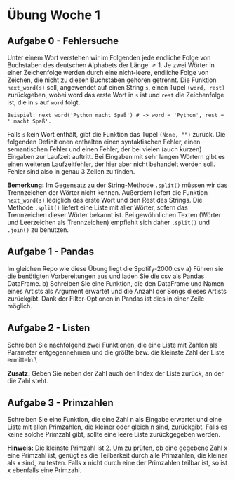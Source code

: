 # Übung Woche 1

## Aufgabe 0 - Fehlersuche

Unter einem Wort verstehen wir im Folgenden jede endliche Folge von Buchstaben
des deutschen Alphabets der Länge $≥ 1$. Je zwei Wörter in einer Zeichenfolge werden durch eine nicht-leere, endliche Folge von Zeichen, die nicht zu diesen Buchstaben gehören getrennt. Die Funktion ```next_word(s)``` soll, angewendet auf einen String ```s```, einen Tupel ```(word, rest)``` zurückgeben, wobei word das erste Wort in ```s``` ist und ```rest``` die Zeichenfolge ist, die in ```s``` auf ```word``` folgt.  

```
Beispiel: next_word('Python macht Spaß') # -> word = 'Python', rest = ' macht Spaß'.
```

Falls ```s``` kein Wort enthält, gibt die
Funktion das Tupel ```(None, "")``` zurück. Die folgenden Definitionen enthalten einen syntaktischen Fehler, einen semantischen Fehler und einen Fehler, der bei vielen (auch kurzen) Eingaben zur Laufzeit auftritt. Bei Eingaben mit sehr langen Wörtern gibt es einen weiteren Laufzeitfehler, der hier aber nicht behandelt werden soll. Fehler sind also in genau 3 Zeilen zu
finden.

**Bemerkung:** Im Gegensatz zu der String-Methode ```.split()``` müssen wir das Trennzeichen der Wörter nicht kennen. Außerdem liefert die Funktion ```next_word(s)``` lediglich das erste Wort und den Rest des Strings. Die Methode ```.split()```  liefert eine Liste mit aller Wörter, sofern das Trennzeichen dieser Wörter bekannt ist. Bei gewöhnlichen Texten (Wörter und Leerzeichen als Trennzeichen) empfiehlt sich daher ```.split()``` und ```.join()``` zu benutzen.
## Aufgabe 1 - Pandas
Im gleichen Repo wie diese Übung liegt die Spotify-2000.csv
a) Führen sie die benötigten Vorbereitungen aus und laden Sie die csv als Pandas DataFrame.
b) Schreiben Sie eine Funktion, die den DataFrame und Namen eines Artists als Argument erwartet und die Anzahl der Songs dieses Artists zurückgibt. Dank der Filter-Optionen in Pandas ist dies in einer Zeile möglich.

## Aufgabe 2 - Listen
Schreiben Sie nachfolgend zwei Funktionen, die eine Liste mit Zahlen als Parameter entgegennehmen und die größte bzw.
die kleinste Zahl der Liste ermitteln.\  

**Zusatz:** Geben Sie neben der Zahl auch den Index der Liste zurück, an der die Zahl steht.

## Aufgabe 3 - Primzahlen
Schreiben Sie eine Funktion, die eine Zahl n als Eingabe erwartet und eine Liste mit allen Primzahlen, die kleiner
oder gleich n sind, zurückgibt. Falls es keine solche Primzahl gibt, sollte eine leere Liste zurückgegeben werden.   

**Hinweis:** Die kleinste Primzahl ist 2. Um zu prüfen, ob eine gegebene Zahl x eine Primzahl ist, genügt es die
Teilbarkeit durch alle Primzahlen, die kleiner als x sind, zu testen. Falls x nicht durch eine der Primzahlen teilbar
ist, so ist x ebenfalls eine Primzahl.
